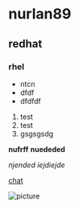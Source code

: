 # nurlan89 
## redhat 
### rhel  


- ntcn
- dfdf
- dfdfdf

1. test
2. test
3. gsgsgsdg


**nufrff**
__nuededed__

*njended*
_iejdiejde_


[chat](https://chat.openai.com)

![picture](https://www.wallpaperbetter.com/ru/hd-wallpaper-nnjej)
